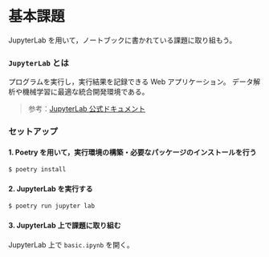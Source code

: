 # 基本課題
JupyterLab を用いて，ノートブックに書かれている課題に取り組もう。

### `JupyterLab` とは
プログラムを実行し，実行結果を記録できる Web アプリケーション。
データ解析や機械学習に最適な統合開発環境である。

> 参考：[JupyterLab 公式ドキュメント](https://jupyterlab.readthedocs.io/en/stable/)


### セットアップ
#### 1. Poetry を用いて，実行環境の構築・必要なパッケージのインストールを行う
```bash
$ poetry install
```

#### 2. JupyterLab を実行する
```bash
$ poetry run jupyter lab
```

#### 3. JupyterLab 上で課題に取り組む
JupyterLab 上で `basic.ipynb` を開く。
